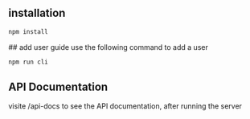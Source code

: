 ## installation
```bash
npm install
```

## add user guide
use the following command to add a user
```bash
npm run cli
```


## API Documentation
visite /api-docs to see the API documentation, after running the server
